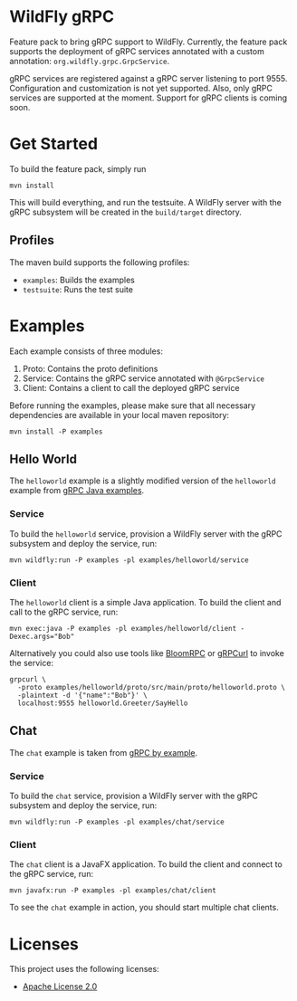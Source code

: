 # WildFly gRPC

Feature pack to bring gRPC support to WildFly. Currently, the feature pack supports the deployment of gRPC services annotated with a custom annotation: `org.wildfly.grpc.GrpcService`. 

gRPC services are registered against a gRPC server listening to port 9555. Configuration and customization is not yet supported. Also, only gRPC services are supported at the moment. Support for gRPC clients is coming soon.

# Get Started

To build the feature pack, simply run

```shell
mvn install
```

This will build everything, and run the testsuite. A WildFly server with the gRPC subsystem will be created in
the `build/target` directory.

## Profiles

The maven build supports the following profiles:

- `examples`: Builds the examples
- `testsuite`: Runs the test suite

# Examples

Each example consists of three modules:

1. Proto: Contains the proto definitions 
2. Service: Contains the gRPC service annotated with `@GrpcService`
3. Client: Contains a client to call the deployed gRPC service

Before running the examples, please make sure that all necessary dependencies are available in your local maven repository:

```shell
mvn install -P examples
```

## Hello World

The `helloworld` example is a slightly modified version of the `helloworld` example from [gRPC Java examples](https://github.com/grpc/grpc-java/tree/master/examples).

### Service

To build the `helloworld` service, provision a WildFly server with the gRPC subsystem and deploy the service, run:

```shell
mvn wildfly:run -P examples -pl examples/helloworld/service
```

### Client

The `helloworld` client is a simple Java application. To build the client and call to the gRPC service, run:

```shell
mvn exec:java -P examples -pl examples/helloworld/client -Dexec.args="Bob"
```

Alternatively you could also use tools like [BloomRPC](https://github.com/uw-labs/bloomrpc)
or [gRPCurl](https://github.com/fullstorydev/grpcurl) to invoke the service:

```shell
grpcurl \
  -proto examples/helloworld/proto/src/main/proto/helloworld.proto \
  -plaintext -d '{"name":"Bob"}' \
  localhost:9555 helloworld.Greeter/SayHello
```

## Chat

The `chat` example is taken from [gRPC by example](https://github.com/saturnism/grpc-by-example-java). 

### Service

To build the `chat` service, provision a WildFly server with the gRPC subsystem and deploy the service, run:

```shell
mvn wildfly:run -P examples -pl examples/chat/service
```

### Client

The `chat` client is a JavaFX application. To build the client and connect to the gRPC service, run:

```shell
mvn javafx:run -P examples -pl examples/chat/client
```

To see the `chat` example in action, you should start multiple chat clients. 

# Licenses

This project uses the following licenses:

* [Apache License 2.0](https://repository.jboss.org/licenses/apache-2.0.txt)
